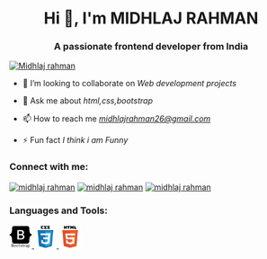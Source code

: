 # <h1 align="center">Hi 👋, I'm MIDHLAJ RAHMAN </h1>
<h3 align="center">A passionate frontend developer from India</h3>



<p align="left"> <a href="https://twitter.com/midhlaj_rahman" target="blank"><img src="https://img.shields.io/twitter/follow/Midhlaj rahman ?logo=twitter&style=for-the-badge" alt="Midhlaj rahman" /></a> </p>

- 👯 I’m looking to collaborate on *Web development projects*

- 💬 Ask me about *html,css,bootstrap*

- 📫 How to reach me *midhlajrahman26@gmail.com*

- ⚡ Fun fact *I think i am Funny*

<h3 align="left">Connect with me:</h3>
<p align="left">
<a href="https://twitter.com/midhlaj_rahman" target="blank"><img align="center" src="https://raw.githubusercontent.com/rahuldkjain/github-profile-readme-generator/master/src/images/icons/Social/twitter.svg" alt="midhlaj rahman" height="30" width="40" /></a>
<a href="https://linkedin.com/in/midhlaj-rahman-b20b34272" target="blank"><img align="center" src="https://raw.githubusercontent.com/rahuldkjain/github-profile-readme-generator/master/src/images/icons/Social/linked-in-alt.svg" alt="midhlaj rahman" height="30" width="40" /></a>
<a href="https://instagram.com/midhu_x3_" target="blank"><img align="center" src="https://raw.githubusercontent.com/rahuldkjain/github-profile-readme-generator/master/src/images/icons/Social/instagram.svg" alt="midhlaj rahman" height="30" width="40" /></a>
</p>

<h3 align="left">Languages and Tools:</h3>
<p align="left"> <a href="https://getbootstrap.com" target="_blank" rel="noreferrer"> <img src="https://raw.githubusercontent.com/devicons/devicon/master/icons/bootstrap/bootstrap-plain-wordmark.svg" alt="bootstrap" width="40" height="40"/> </a> <a href="https://www.w3schools.com/css/" target="_blank" rel="noreferrer"> <img src="https://raw.githubusercontent.com/devicons/devicon/master/icons/css3/css3-original-wordmark.svg" alt="css3" width="40" height="40"/> </a> <a href="https://www.w3.org/html/" target="_blank" rel="noreferrer"> <img src="https://raw.githubusercontent.com/devicons/devicon/master/icons/html5/html5-original-wordmark.svg" alt="html5" width="40" height="40"/> </a> </p>

